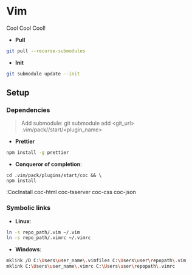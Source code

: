 # Vim

Cool Cool Cool!

- **Pull**

```sh
git pull --recurse-submodules
```

- **Init**

```sh
git submodule update --init
```

## Setup

### Dependencies

> Add submodule: git submodule add <git_url> .vim/pack/<folder>/start/<plugin_name>

- **Prettier**

```sh
npm install -g prettier
```

- **Conqueror of completion**:

```
cd .vim/pack/plugins/start/coc && \
npm install
```

:CocInstall coc-html coc-tsserver coc-css coc-json

### Symbolic links

- **Linux**:

```sh
ln -s repo_path/.vim ~/.vim
ln -s repo_path/.vimrc ~/.vimrc
```

- **Windows**:

```sh
mklink /D C:\Users\user_name\.vimfiles C:\Users\user\repopath\.vim
mklink C:\Users\user_name\.vimrc C:\Users\user\repopath\.vimrc
```
